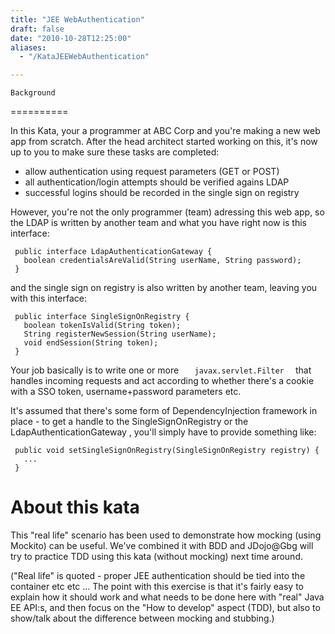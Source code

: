 ```yaml
---
title: "JEE WebAuthentication"
draft: false
date: "2010-10-28T12:25:00"
aliases:
  - "/KataJEEWebAuthentication"

---
```

    Background
==========

In this Kata, your a programmer at ABC Corp and you're making a new web
app from scratch. After the head architect started working on this, it's
now up to you to make sure these tasks are completed:

-   allow authentication using request parameters (GET or POST)
-   all authentication/login attempts should be verified agains LDAP
-   successful logins should be recorded in the single sign on registry

However, you're not the only programmer (team) adressing this web app,
so the LDAP is written by another team and what you have right now is
this interface:

     public interface LdapAuthenticationGateway {
       boolean credentialsAreValid(String userName, String password);
     }

and the single sign on registry is also written by another team, leaving
you with this interface:

     public interface SingleSignOnRegistry {
       boolean tokenIsValid(String token);
       String registerNewSession(String userName);
       void endSession(String token);
     }

Your job basically is to write one or more `    javax.servlet.Filter   `
that handles incoming requests and act according to whether there's a
cookie with a SSO token, username+password parameters etc.

It's assumed that there's some form of DependencyInjection framework in
place - to get a handle to the SingleSignOnRegistry or the
LdapAuthenticationGateway , you'll simply have to provide something
like:

     public void setSingleSignOnRegistry(SingleSignOnRegistry registry) {
       ...
     }

About this kata
===============

This "real life" scenario has been used to demonstrate how mocking
(using Mockito) can be useful. We've combined it with BDD and JDojo@Gbg
will try to practice TDD using this kata (without mocking) next time
around.

("Real life" is quoted - proper JEE authentication should be tied into
the container etc etc ... The point with this exercise is that it's
fairly easy to explain how it should work and what needs to be done here
with "real" Java EE API:s, and then focus on the "How to develop" aspect
(TDD), but also to show/talk about the difference between mocking and
stubbing.)
